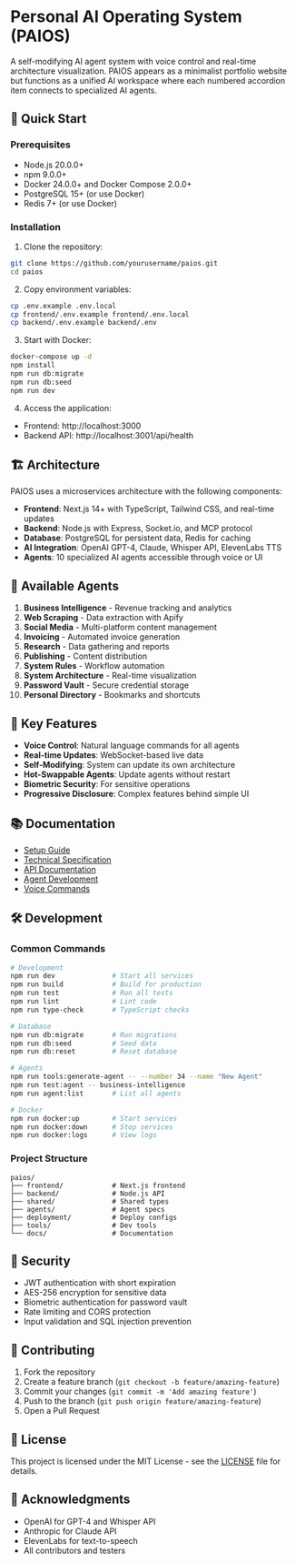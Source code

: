 # Personal AI Operating System (PAIOS)

A self-modifying AI agent system with voice control and real-time architecture visualization. PAIOS appears as a minimalist portfolio website but functions as a unified AI workspace where each numbered accordion item connects to specialized AI agents.

## 🚀 Quick Start

### Prerequisites
- Node.js 20.0.0+
- npm 9.0.0+
- Docker 24.0.0+ and Docker Compose 2.0.0+
- PostgreSQL 15+ (or use Docker)
- Redis 7+ (or use Docker)

### Installation

1. Clone the repository:
```bash
git clone https://github.com/yourusername/paios.git
cd paios
```

2. Copy environment variables:
```bash
cp .env.example .env.local
cp frontend/.env.example frontend/.env.local
cp backend/.env.example backend/.env
```

3. Start with Docker:
```bash
docker-compose up -d
npm install
npm run db:migrate
npm run db:seed
npm run dev
```

4. Access the application:
- Frontend: http://localhost:3000
- Backend API: http://localhost:3001/api/health

## 🏗️ Architecture

PAIOS uses a microservices architecture with the following components:

- **Frontend**: Next.js 14+ with TypeScript, Tailwind CSS, and real-time updates
- **Backend**: Node.js with Express, Socket.io, and MCP protocol
- **Database**: PostgreSQL for persistent data, Redis for caching
- **AI Integration**: OpenAI GPT-4, Claude, Whisper API, ElevenLabs TTS
- **Agents**: 10 specialized AI agents accessible through voice or UI

## 🤖 Available Agents

1. **Business Intelligence** - Revenue tracking and analytics
7. **Web Scraping** - Data extraction with Apify
8. **Social Media** - Multi-platform content management
15. **Invoicing** - Automated invoice generation
18. **Research** - Data gathering and reports
29. **Publishing** - Content distribution
30. **System Rules** - Workflow automation
31. **System Architecture** - Real-time visualization
32. **Password Vault** - Secure credential storage
33. **Personal Directory** - Bookmarks and shortcuts

## 🎯 Key Features

- **Voice Control**: Natural language commands for all agents
- **Real-time Updates**: WebSocket-based live data
- **Self-Modifying**: System can update its own architecture
- **Hot-Swappable Agents**: Update agents without restart
- **Biometric Security**: For sensitive operations
- **Progressive Disclosure**: Complex features behind simple UI

## 📚 Documentation

- [Setup Guide](docs/SETUP_GUIDE.md)
- [Technical Specification](docs/TECHNICAL_SPEC.md)
- [API Documentation](docs/API_SPEC.md)
- [Agent Development](docs/development/agent-development.md)
- [Voice Commands](docs/user-guides/voice-commands.md)

## 🛠️ Development

### Common Commands

```bash
# Development
npm run dev              # Start all services
npm run build            # Build for production
npm run test             # Run all tests
npm run lint             # Lint code
npm run type-check       # TypeScript checks

# Database
npm run db:migrate       # Run migrations
npm run db:seed          # Seed data
npm run db:reset         # Reset database

# Agents
npm run tools:generate-agent -- --number 34 --name "New Agent"
npm run test:agent -- business-intelligence
npm run agent:list       # List all agents

# Docker
npm run docker:up        # Start services
npm run docker:down      # Stop services
npm run docker:logs      # View logs
```

### Project Structure

```
paios/
├── frontend/            # Next.js frontend
├── backend/             # Node.js API
├── shared/              # Shared types
├── agents/              # Agent specs
├── deployment/          # Deploy configs
├── tools/               # Dev tools
└── docs/                # Documentation
```

## 🔐 Security

- JWT authentication with short expiration
- AES-256 encryption for sensitive data
- Biometric authentication for password vault
- Rate limiting and CORS protection
- Input validation and SQL injection prevention

## 🤝 Contributing

1. Fork the repository
2. Create a feature branch (`git checkout -b feature/amazing-feature`)
3. Commit your changes (`git commit -m 'Add amazing feature'`)
4. Push to the branch (`git push origin feature/amazing-feature`)
5. Open a Pull Request

## 📝 License

This project is licensed under the MIT License - see the [LICENSE](LICENSE) file for details.

## 🙏 Acknowledgments

- OpenAI for GPT-4 and Whisper API
- Anthropic for Claude API
- ElevenLabs for text-to-speech
- All contributors and testers